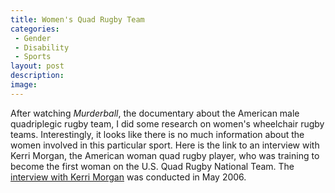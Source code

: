 ```yaml
---
title: Women's Quad Rugby Team
categories:
 - Gender
 - Disability
 - Sports
layout: post
description:
image:
---
```


<span class="versal a9">A</span>fter watching *Murderball*, the documentary about the American male quadriplegic rugby team, I did some research on women's wheelchair rugby teams. Interestingly, it looks like there is no much information about the women involved in this particular sport. Here is the link to an interview with Kerri Morgan, the American woman quad rugby player, who was training to become the first woman on the U.S. Quad Rugby National Team. The [interview with Kerri Morgan](http://www.stlmag.com/St-Louis-Magazine/May-2006/Sports-Kerri-Morgan/) was conducted in May 2006. 


